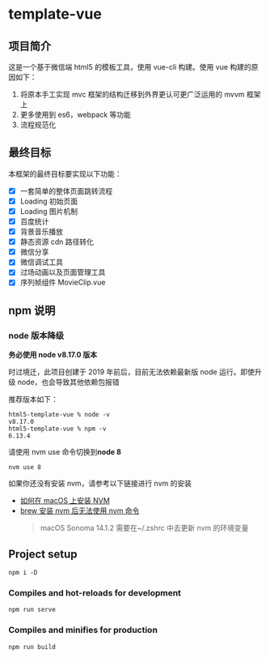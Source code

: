 # template-vue

## 项目简介

这是一个基于微信端 html5 的模板工具，使用 vue-cli 构建。使用 vue 构建的原因如下：

1. 将原本手工实现 mvc 框架的结构迁移到外界更认可更广泛运用的 mvvm 框架上
2. 更多使用到 es6，webpack 等功能
3. 流程规范化

## 最终目标

本框架的最终目标要实现以下功能：

-   [x] 一套简单的整体页面跳转流程
-   [x] Loading 初始页面
-   [x] Loading 图片机制
-   [x] 百度统计
-   [x] 背景音乐播放
-   [x] 静态资源 cdn 路径转化
-   [x] 微信分享
-   [x] 微信调试工具
-   [x] 过场动画以及页面管理工具
-   [x] 序列帧组件 MovieClip.vue

## npm 说明

### node 版本降级

**务必使用 node v8.17.0 版本**

时过境迁，此项目创建于 2019 年前后，目前无法依赖最新版 node 运行。即使升级 node，也会导致其他依赖包报错

推荐版本如下：

```
html5-template-vue % node -v
v8.17.0
html5-template-vue % npm -v
6.13.4
```

请使用 nvm use 命令切换到**node 8**

```
nvm use 8
```

如果你还没有安装 nvm，请参考以下链接进行 nvm 的安装

-   [如何在 macOS 上安装 NVM](https://juejin.cn/post/7083026831263137800)
-   [brew 安装 nvm 后无法使用 nvm 命令](https://blog.csdn.net/cainiao1412/article/details/124016883)
    > macOS Sonoma 14.1.2 需要在~/.zshrc 中去更新 nvm 的环境变量

## Project setup

```
npm i -D
```

### Compiles and hot-reloads for development

```
npm run serve
```

### Compiles and minifies for production

```
npm run build
```
